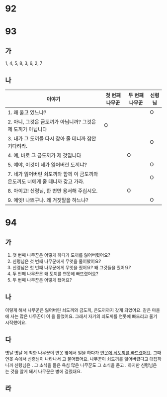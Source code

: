 # 92
# 93
## 가
1, 4, 5, 8, 3, 6, 2, 7
## 나
| 이야기                                             | 첫 번째 나무꾼 | 두 번째 나무꾼 | 신령님 |
| ----------------------------------------------- | -------- | -------- | --- |
| 1. 왜 울고 있느냐?                                    |          |          | O   |
| 2. 아니, 그것은 금도끼가 아닙니까? 그것은 제 도끼가 아닙니다            | O        |          |     |
| 3. 내가 그 도끼를 다시 찾아 줄 테니까 잠깐 기다려라.                |          |          | O   |
| 4. 예, 바로 그 금도끼가 제 것입니다                          |          | O        |     |
| 5. 얘야, 이것이 네가 잃어버린 도끼냐?                         |          |          | O   |
| 7. 네가 잃어버린 쇠도끼와 함께 이 금도끼와 은도끼도 너에게 줄 테니까 갖고 가라. |          |          | O   |
| 8. 아이고! 신령님, 한 번만 용서해 주십시오.                     |          | O        |     |
| 9. 에잇! 나쁘구나. 왜 거짓말을 하느냐?                        |          |          | O   |

# 94
## 가
1. 첫 번째 나무꾼은 어떻게 하다가 도끼를 잃어버렸어요?
2. 신령님은 첫 번째 나무꾼에게 무엇을 물어봤어요?
3. 신령님은 첫 번째 나무꾼에게 무엇을 줬어요? 왜 그것들을 줬어요?
4. 두 번째 나무꾼은 왜 도끼를 연못에 빠뜨렸어요?
5. 두 번째 나무꾼은 어떻게 됐어요?
## 나
이렇게 해서 <u></u> 나무꾼은 잃어버린 쇠도끼와 금도끼, 은도끼까지 갖게 되었어요. 같은 마을에 사는 <u></u> 많은 나무꾼이 이 <u></u> 을 들었어요. 그래서 자기의 쇠도끼를 <u></u> 연못에 빠드리고 울기 시작했어요.
## 다
옛날 옛날 에 착한 나무꾼이 연못 옆에서 일을 하다가 <u>연못에 쇠도끼를 빠드렸어요</u>. 그때 연못 속에서 신령님이 나타나서 <u></u>고 물어봤어요. 나무꾼이 쇠도끼를 잃어버렸다고 대답하니까 신령님은 <u></u>. 그 소식을 들은 욕심 많은 나무꾼도 그 소식을 듣고 <u></u>. 하지만 신령님은 <u></u>는 것을 알게 돼서 나무꾼은 병에 걸렸대요.
## 라
